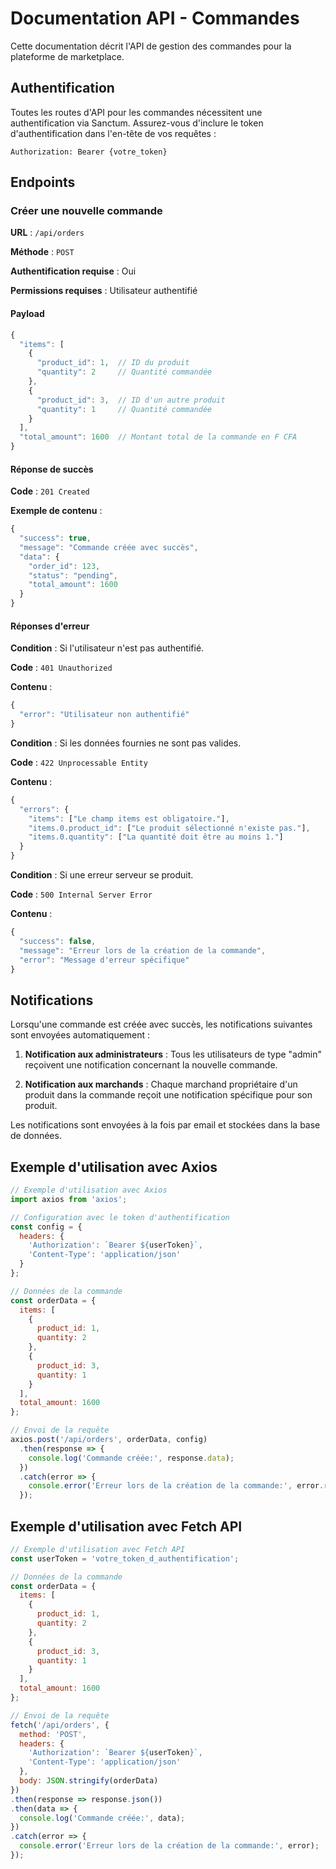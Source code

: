 # Documentation API - Commandes

Cette documentation décrit l'API de gestion des commandes pour la plateforme de marketplace.

## Authentification

Toutes les routes d'API pour les commandes nécessitent une authentification via Sanctum. Assurez-vous d'inclure le token d'authentification dans l'en-tête de vos requêtes :

```
Authorization: Bearer {votre_token}
```

## Endpoints

### Créer une nouvelle commande

**URL** : `/api/orders`

**Méthode** : `POST`

**Authentification requise** : Oui

**Permissions requises** : Utilisateur authentifié

#### Payload

```javascript
{
  "items": [
    {
      "product_id": 1,  // ID du produit
      "quantity": 2     // Quantité commandée
    },
    {
      "product_id": 3,  // ID d'un autre produit
      "quantity": 1     // Quantité commandée
    }
  ],
  "total_amount": 1600  // Montant total de la commande en F CFA
}
```

#### Réponse de succès

**Code** : `201 Created`

**Exemple de contenu** :

```javascript
{
  "success": true,
  "message": "Commande créée avec succès",
  "data": {
    "order_id": 123,
    "status": "pending",
    "total_amount": 1600
  }
}
```

#### Réponses d'erreur

**Condition** : Si l'utilisateur n'est pas authentifié.

**Code** : `401 Unauthorized`

**Contenu** :

```javascript
{
  "error": "Utilisateur non authentifié"
}
```

**Condition** : Si les données fournies ne sont pas valides.

**Code** : `422 Unprocessable Entity`

**Contenu** :

```javascript
{
  "errors": {
    "items": ["Le champ items est obligatoire."],
    "items.0.product_id": ["Le produit sélectionné n'existe pas."],
    "items.0.quantity": ["La quantité doit être au moins 1."]
  }
}
```

**Condition** : Si une erreur serveur se produit.

**Code** : `500 Internal Server Error`

**Contenu** :

```javascript
{
  "success": false,
  "message": "Erreur lors de la création de la commande",
  "error": "Message d'erreur spécifique"
}
```

## Notifications

Lorsqu'une commande est créée avec succès, les notifications suivantes sont envoyées automatiquement :

1. **Notification aux administrateurs** : Tous les utilisateurs de type "admin" reçoivent une notification concernant la nouvelle commande.

2. **Notification aux marchands** : Chaque marchand propriétaire d'un produit dans la commande reçoit une notification spécifique pour son produit.

Les notifications sont envoyées à la fois par email et stockées dans la base de données.

## Exemple d'utilisation avec Axios

```javascript
// Exemple d'utilisation avec Axios
import axios from 'axios';

// Configuration avec le token d'authentification
const config = {
  headers: {
    'Authorization': `Bearer ${userToken}`,
    'Content-Type': 'application/json'
  }
};

// Données de la commande
const orderData = {
  items: [
    {
      product_id: 1,
      quantity: 2
    },
    {
      product_id: 3,
      quantity: 1
    }
  ],
  total_amount: 1600
};

// Envoi de la requête
axios.post('/api/orders', orderData, config)
  .then(response => {
    console.log('Commande créée:', response.data);
  })
  .catch(error => {
    console.error('Erreur lors de la création de la commande:', error.response.data);
  });
```

## Exemple d'utilisation avec Fetch API

```javascript
// Exemple d'utilisation avec Fetch API
const userToken = 'votre_token_d_authentification';

// Données de la commande
const orderData = {
  items: [
    {
      product_id: 1,
      quantity: 2
    },
    {
      product_id: 3,
      quantity: 1
    }
  ],
  total_amount: 1600
};

// Envoi de la requête
fetch('/api/orders', {
  method: 'POST',
  headers: {
    'Authorization': `Bearer ${userToken}`,
    'Content-Type': 'application/json'
  },
  body: JSON.stringify(orderData)
})
.then(response => response.json())
.then(data => {
  console.log('Commande créée:', data);
})
.catch(error => {
  console.error('Erreur lors de la création de la commande:', error);
});
```
